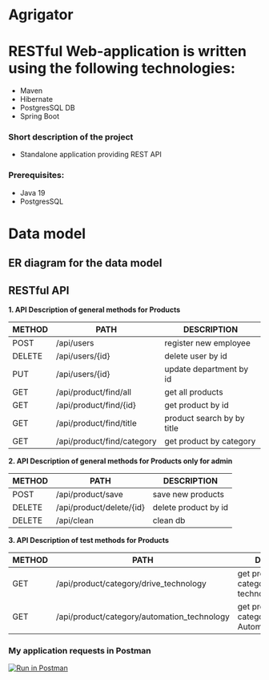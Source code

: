 # Agrigator
# RESTful Web-application is written using the following technologies: 
  - Maven 
  - Hibernate 
  - PostgresSQL DB 
  - Spring Boot
### Short description of the project
  - Standalone application providing REST API

### Prerequisites:
- Java 19
- PostgresSQL

# Data model
## ER diagram for the data model


## RESTful API

**1. API Description of general methods for Products**

METHOD | PATH | DESCRIPTION
------------|-----|------------
POST | /api/users | register new employee
DELETE | /api/users/{id} | delete user by id
PUT | /api/users/{id} | update department by id
GET | /api/product/find/all | get all products
GET | /api/product/find/{id} | get product by id
GET | /api/product/find/title | product search by by title
GET | /api/product/find/category | get product by category

**2. API Description of general methods for Products only for admin**

METHOD | PATH | DESCRIPTION
------------|-----|------------
POST | /api/product/save | save new products
DELETE | /api/product/delete/{id} | delete product by id
DELETE | /api/clean | clean db

**3. API Description of test methods for Products**

METHOD | PATH | DESCRIPTION
------------|-----|------------
GET | /api/product/category/drive_technology | get products by category Drive technology
GET | /api/product/category/automation_technology | get products by category Automation_technology

### My application requests in Postman
[![Run in Postman](https://run.pstmn.io/button.svg)](https://app.getpostman.com/run-collection/d9af219fea3fe665c736?action=collection%2Fimport)
